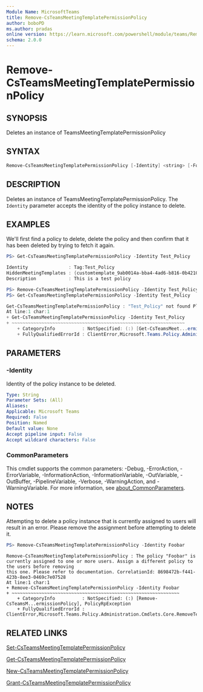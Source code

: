 ```yaml
---
Module Name: MicrosoftTeams
title: Remove-CsTeamsMeetingTemplatePermissionPolicy
author: boboPD
ms.author: pradas
online version: https://learn.microsoft.com/powershell/module/teams/Remove-CsTeamsMeetingTemplatePermissionPolicy
schema: 2.0.0
---
```


# Remove-CsTeamsMeetingTemplatePermissionPolicy

## SYNOPSIS
Deletes an instance of TeamsMeetingTemplatePermissionPolicy

## SYNTAX

```powershell
Remove-CsTeamsMeetingTemplatePermissionPolicy [-Identity] <string> [-Force] [-WhatIf] [-Confirm]  [<CommonParameters>]
```

## DESCRIPTION
Deletes an instance of TeamsMeetingTemplatePermissionPolicy. The `Identity` parameter accepts the identity of the policy instance to delete.

## EXAMPLES
We'll first find a policy to delete, delete the policy and then confirm that it has been deleted by trying to fetch it again.

```powershell
PS> Get-CsTeamsMeetingTemplatePermissionPolicy -Identity Test_Policy

Identity               : Tag:Test_Policy
HiddenMeetingTemplates : {customtemplate_9ab0014a-bba4-4ad6-b816-0b42104b5056, firstparty_e514e598-fba6-4e1f-b8b3-138dd3bca748}
Description            : This is a test policy

PS> Remove-CsTeamsMeetingTemplatePermissionPolicy -Identity Test_Policy
PS> Get-CsTeamsMeetingTemplatePermissionPolicy -Identity Test_Policy

Get-CsTeamsMeetingTemplatePermissionPolicy : "Test_Policy" not found Please check your request parameters. CorrelationId: c2738e06-0171-4da2-a0ae-e7e99b7c70e3
At line:1 char:1
+ Get-CsTeamsMeetingTemplatePermissionPolicy -Identity Test_Policy
+ ~~~~~~~~~~~~~~~~~~~~~~~~~~~~~~~~~~~~~~~~~~~~~~~~~~~~~~~~~~~~~~~~
    + CategoryInfo          : NotSpecified: (:) [Get-CsTeamsMeet...ermissionPolicy], PolicyRpException
    + FullyQualifiedErrorId : ClientError,Microsoft.Teams.Policy.Administration.Cmdlets.Core.GetTeamsMeetingTemplatePermissionPolicyCmdlet
```

## PARAMETERS

### -Identity

Identity of the policy instance to be deleted.

```yaml
Type: String
Parameter Sets: (All)
Aliases:
Applicable: Microsoft Teams
Required: False
Position: Named
Default value: None
Accept pipeline input: False
Accept wildcard characters: False
```

### CommonParameters
This cmdlet supports the common parameters: -Debug, -ErrorAction, -ErrorVariable, -InformationAction, -InformationVariable, -OutVariable, -OutBuffer, -PipelineVariable, -Verbose, -WarningAction, and -WarningVariable. For more information, see [about_CommonParameters](https://go.microsoft.com/fwlink/?LinkID=113216).

## NOTES

Attempting to delete a policy instance that is currently assigned to users will result in an error. Please remove the assignment before attempting to delete it.

```powershell
PS> Remove-CsTeamsMeetingTemplatePermissionPolicy -Identity Foobar
```

```output
Remove-CsTeamsMeetingTemplatePermissionPolicy : The policy "Foobar" is currently assigned to one or more users. Assign a different policy to the users before removing
this one. Please refer to documentation. CorrelationId: 8698472b-f441-423b-8ee3-0469c7e07528
At line:1 char:1
+ Remove-CsTeamsMeetingTemplatePermissionPolicy -Identity Foobar
+ ~~~~~~~~~~~~~~~~~~~~~~~~~~~~~~~~~~~~~~~~~~~~~~~~~~~~~~~~~~~~~~
    + CategoryInfo          : NotSpecified: (:) [Remove-CsTeamsM...ermissionPolicy], PolicyRpException
    + FullyQualifiedErrorId : ClientError,Microsoft.Teams.Policy.Administration.Cmdlets.Core.RemoveTeamsMeetingTemplatePermissionPolicyCmdlet
```

## RELATED LINKS
[Set-CsTeamsMeetingTemplatePermissionPolicy](Set-CsTeamsMeetingTemplatePermissionPolicy.md)

[Get-CsTeamsMeetingTemplatePermissionPolicy](Get-CsTeamsMeetingTemplatePermissionPolicy.md)

[New-CsTeamsMeetingTemplatePermissionPolicy](New-CsTeamsMeetingTemplatePermissionPolicy.md)

[Grant-CsTeamsMeetingTemplatePermissionPolicy](Grant-CsTeamsMeetingTemplatePermissionPolicy.md)